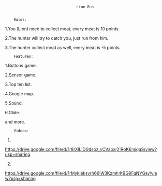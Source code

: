                                      Lion Run
                              
                          
        Rules:

1.You (Lion) need to collect meat, every meat is 10 points.

2.The hunter will try to catch you, just run from him.

3.The hunter collect meat as well, every meat is -5 points.


        Features:

1.Buttons game.

2.Sensor game.

3.Top ten list.

4.Google map.

5.Sound.

6.Glide.

and more.


        
        Videos:
        
1.

https://drive.google.com/file/d/1r8rXlLIDGdsoz_yCVabxj01RoK6miqaS/view?usp=sharing

2.

https://drive.google.com/file/d/1rMykleksvrh66lW3Kzmh4tBG9FqNYGay/view?usp=sharing





